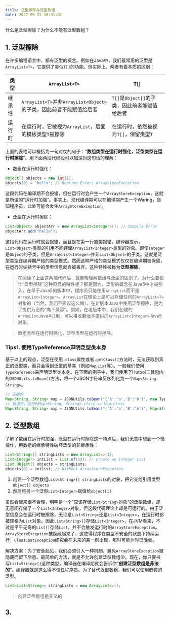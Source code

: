 ```yaml
---
title: 泛型擦除与泛型数组
date: 2022-06-22 16:31:07
---
```


什么是泛型擦除？为什么不能有泛型数组？

<!-- more -->

## 1. 泛型擦除

在许多编程语言中，都有泛型的概念。例如在Java中，我们最常用的泛型是`ArrayList<T>`，它提供了类似`T[]`的功能。但实际上，两者有着本质的区别：

|类型|`ArrayList<T>`|T[]|
|---|---|---|
|继承性|`ArrayList<T>`并非`ArrayList<Object>`的子类，因此前者不能赋值给后者|`T[]`是`Object[]`的子类，因此前者能赋值给后者|
|运行时|在运行时，它被视为`ArrayList`，后面的模板类型`T`被擦除|在运行时，依然被视为`T[]`，保留类型`T`|

上面的表格可以概括为一句对仗的句子：“**数组类型在运行时强化，泛型类型在运行时擦除**”。用下面两段代码段可以加深对这句话的理解：

* 数组在运行时强化：
```java
Object[] objects = new int[1]; 
objects[0] = "hello"; // Runtime Error: ArrayStpreException
```
这段代码在编译期不会报错，但在运行时会产生一个`ArrayStoreException`，这就是所谓的“运行时加强”。事实上，现代编译期可以在编译期产生一个Waring，告知程序员，此处可能会发生`ArrayStoreException`。

* 泛型在运行时擦除：
```java
List<Object> objectArr = new ArrayList<Integer>(); // Compile Error 
objectArr.add("hello");
```
这段代码在运行时就会报错，而且是在第一行直接报错。编译器提示，`List<Object>`类型的引用不能存储`ArrayList<Integer>`类型的对象。即使`Integer`是`Object`的子类，但是`ArrayList<Integer>`并非`List<Object>`的子类。这就是泛型类型在编译期严格的类型模式。然而这种严格的类型模式仅仅在编译期被保留，在运行时尖括号中的类型信息就会被丢弃。这种特性被称为**泛型擦除**。

> 在阅读了上面这两端代码后，就能够理解数组与泛型的区别了。为什么要设计“泛型擦除”这种奇怪的特性呢？那是因为，泛型的概念在Java5中才被引入，在早于Java5的版本中，程序员只能使用`ArrayList`而不是`ArrayList<Integer>`。`ArrayList`在理论上是可以存储任何的`ArrayList<T>`对象的（当然，我们不建议这么做）。在新版本Java中使用泛型擦除，是为了提供万恶的“向下兼容”。例如，在老版本中，我们创建的`ArrayList`Java4引用，可以接收新版本提供的`ArrayList<Integer>`Java5对象。

> 数组类型在运行时强化，泛型类型在运行时擦除。

### Tips1. 使用TypeReference声明泛型类本身

基于以上的观点，泛型在使用`.class`属性或者`.getClass()`方法时，无法获取到真正的泛型类，而只会得到泛型的基类（例如`Map`,`List`等）。一般我们使用`TypeReference`来声明泛型类本身。在下面的例子中，我们使用了Hutool工具包内的`JSONUtils.toBean()`方法，将一个JSON字符串反序列化为一个`Nap<String, String>`。

```java
// 正确的
Map<String, String> map = JSONUtils.toBean("{'A':'a','B':'b'}", new TypeReference<Map<String, String>>() {});
// 错误的，运行时Map<String, String>.class == Map.class
Map<String, String> map = JSONUtils.toBean("{'A':'a','B':'b'}", Map<String, String>.class);
```

## 2. 泛型数组

了解了数组在运行时加强，泛型在运行时擦除这一特点后，我们无意中想到一个骚操作，用数组的继承特性破坏泛型的非继承性：
```java
List<String>[] stringLists = new ArrayList<>[1]; 
List<Integer> intList = List.of(12); // create an integer List
List Object[] objects = stringLists; 
objects[0] = intList; // Without ArrayStoreException
```
1. 创建一个泛型数组`List<String>[] stringLists`的对象，把它交给引用类型`Object[] objects`
2. 然后将另一个泛型`List<Integer>`赋值给`object[1]`

虽然看起来很不合理，明明是一个“应该存储`List<String>`对象”的泛型数组，却无意间存储了一个`List<Integer>`对象，但这段代码理论上却是可运行的。由于泛型信息会在运行时被擦除，无论是`List<String>`还是`List<Integer>`，在运行时都被降格为`List`对象。因此`List<String>[]`存储`List<Integer>`，在JVM看来，不过是平平无奇的`List[]`存储`List`，并不会触发运行时的`ArrayStoreException`。`ArrayStoreException`被隐藏起来了，这使得程序在类型不安全的状态下持续运行，`ClassCastException`终究会在未来的某一刻出现，那时可能为时已晚😫。

解决方案：为了安全起见，我们必须引入一种机制，避免`ArrayStoreException`被隐藏而留下后患。最简单的方法，就是不允许创建泛型数组😝。现在，你只要书写`List<String>[]`这种类型，编译器在编译期就会告诉你“**创建泛型数组是非法的**”。编译器就是这么得不信任程序员。为了替代泛型数组，我们可以使用嵌套的泛型。

```java
List<List<String>> stringLists = new ArrayList<>();
```
> 创建泛型数组是非法的


## 3.